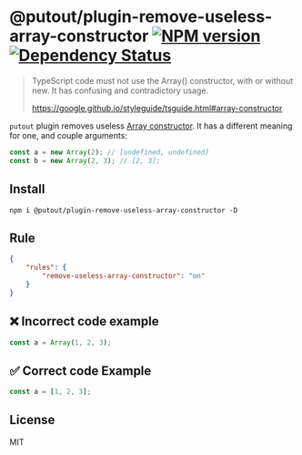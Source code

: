 # @putout/plugin-remove-useless-array-constructor [![NPM version][NPMIMGURL]][NPMURL] [![Dependency Status][DependencyStatusIMGURL]][DependencyStatusURL]

[NPMIMGURL]: https://img.shields.io/npm/v/@putout/plugin-remove-useless-array-constructor.svg?style=flat&longCache=true
[NPMURL]: https://npmjs.org/package/@putout/plugin-remove-useless-array-constructor"npm"
[DependencyStatusURL]: https://david-dm.org/coderaiser/putout?path=packages/plugin-remove-useless-array-constructor
[DependencyStatusIMGURL]: https://david-dm.org/coderaiser/putout.svg?path=packages/plugin-remove-useless-array-constructor

> TypeScript code must not use the Array() constructor, with or without new. It has confusing and contradictory usage.
>
> https://google.github.io/styleguide/tsguide.html#array-constructor

`putout` plugin removes useless [Array constructor](https://developer.mozilla.org/en-US/docs/Web/JavaScript/Reference/Global_Objects/Array/Array).
It has a different meaning for one, and couple arguments:

```js
const a = new Array(2); // [undefined, undefined]
const b = new Array(2, 3); // [2, 3];
```

## Install

```
npm i @putout/plugin-remove-useless-array-constructor -D
```

## Rule

```json
{
    "rules": {
        "remove-useless-array-constructor": "on"
    }
}
```

## ❌ Incorrect code example

```js
const a = Array(1, 2, 3);
```

## ✅ Correct code Example

```js
const a = [1, 2, 3];
```

## License

MIT

